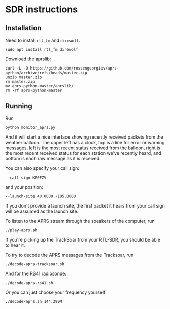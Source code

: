 SDR instructions
================

Installation
------------

Need to install `rtl_fm` and `direwolf`.

    sudo apt install rtl_fm direwolf

Download the aprslib:

    curl -L -O https://github.com/rossengeorgiev/aprs-python/archive/refs/heads/master.zip
    unzip master.zip
    rm master.zip
    mv aprs-python-master/aprslib/ .
    rm -rf aprs-python-master

Running
-------

Run

    python monitor_aprs.py

And it will start a nice interface showing recently received packets from the
weather balloon. The upper left has a clock, top is a line for error or warning
messages, left is the most recent status received from the balloon, right is
the most recent received status for each station we've recently heard, and
bottom is each raw message as it is received.

You can also specify your call sign:

    --call-sign KE0FZV

and your position:

    --launch-site 40.0000,-105.0000

If you don't provide a launch site, the first packet it hears from your call
sign will be assumed as the launch site.

To listen to the APRS stream through the speakers of the computer, run

    ./play-aprs.sh

If you're picking up the TrackSoar from your RTL-SDR, you should be able to
hear it.

To try to decode the APRS messages from the Tracksoar, run

    ./decode-aprs-tracksoar.sh

And for the RS41 radiosonde:

    ./decode-aprs-rs41.sh

Or you can just choose your frequency yourself:

    ./decode-aprs.sh 144.390M
